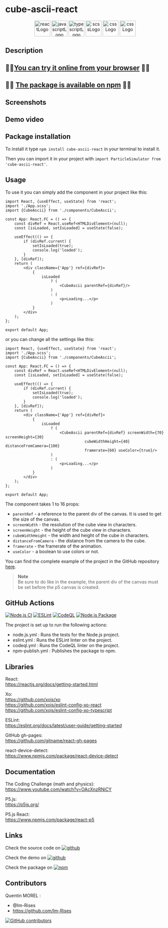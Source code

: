 # cube-ascii-react

<p align="center">
    <img src="https://img.shields.io/badge/React-20232A?style=for-the-badge&logo=react&logoColor=61DAFB" alt="reactLogo" style="height:50px;">
    <img src="https://img.shields.io/badge/JavaScript-323330?style=for-the-badge&logo=javascript&logoColor=F7DF1E" alt="javascriptLogo" style="height:50px;">
    <img src="https://img.shields.io/badge/TypeScript-007ACC?style=for-the-badge&logo=typescript&logoColor=white" alt="typescriptLogo" style="height:50px;">
    <img src="https://img.shields.io/badge/Sass-CC6699?style=for-the-badge&logo=sass&logoColor=white" alt="scssLogo" style="height:50px;">
    <img src="https://img.shields.io/badge/CSS-239120?&style=for-the-badge&logo=css3&logoColor=white" alt="cssLogo" style="height:50px;">
    <img src="https://img.shields.io/badge/p5%20js-ED225D?style=for-the-badge&logo=p5dotjs&logoColor=white" alt="cssLogo" style="height:50px;">
</p>

## Description

## 🚀🚀[You can try it online from your browser](https://im-rises.github.io/cube-ascii-react-website/) 🚀🚀

## 🚀🚀 [The package is available on npm](https://www.npmjs.com/package/cube-ascii-react) 🚀🚀

## Screenshots

[//]: # (|                                                      Attraction                                                       |                                                         Drag                                                          |                                                       Repulsion                                                       |)

[//]: # (|:---------------------------------------------------------------------------------------------------------------------:|:---------------------------------------------------------------------------------------------------------------------:|:---------------------------------------------------------------------------------------------------------------------:|)

[//]: # (| ![screenshot1]&#40;https://user-images.githubusercontent.com/59691442/230525907-1efd6bc5-ce33-485a-879a-57a8ed46c596.png&#41; | ![screenshot2]&#40;https://user-images.githubusercontent.com/59691442/230525910-7a41907f-d6fe-4ed2-8c44-94c09b837e6f.png&#41; | ![screenshot3]&#40;https://user-images.githubusercontent.com/59691442/230525912-bb0054c4-0f0c-4f6e-b7c9-937f11ba0acf.png&#41; |)

## Demo video

[//]: # (https://user-images.githubusercontent.com/59691442/219550627-16660c09-dbea-41f3-ba15-3d7aaafca6d9.mp4)

[//]: # (https://user-images.githubusercontent.com/59691442/230523799-9afbf327-3cf4-4530-8127-594339d94334.mp4)

[//]: # (https://user-images.githubusercontent.com/59691442/230526870-cd104007-be41-4cdd-a10e-4672da650974.mp4)

## Package installation

To install it type `npm install cube-ascii-react` in your terminal to install it.

Then you can import it in your project with `import ParticleSimulator from 'cube-ascii-react'`.

## Usage

To use it you can simply add the component in your project like this:

```tsx
import React, {useEffect, useState} from 'react';
import './App.scss';
import {CubeAscii} from './components/CubeAscii';

const App: React.FC = () => {
    const divRef = React.useRef<HTMLDivElement>(null);
    const [isLoaded, setIsLoaded] = useState(false);

    useEffect(() => {
        if (divRef.current) {
            setIsLoaded(true);
            console.log('loaded');
        }
    }, [divRef]);
    return (
        <div className={'App'} ref={divRef}>
            {
                isLoaded
                    ? (
                        <CubeAscii parentRef={divRef}/>
                    )
                    : (
                        <p>Loading...</p>
                    )
            }
        </div>
    );
};

export default App;

```

or you can change all the settings like this:

```tsx
import React, {useEffect, useState} from 'react';
import './App.scss';
import {CubeAscii} from './components/CubeAscii';

const App: React.FC = () => {
    const divRef = React.useRef<HTMLDivElement>(null);
    const [isLoaded, setIsLoaded] = useState(false);

    useEffect(() => {
        if (divRef.current) {
            setIsLoaded(true);
            console.log('loaded');
        }
    }, [divRef]);
    return (
        <div className={'App'} ref={divRef}>
            {
                isLoaded
                    ? (
                        <CubeAscii parentRef={divRef} screenWidth={70} screenHeight={30}
                                   cubeWidthHeight={40} distanceFromCamera={100}
                                   framerate={60} useColor={true}/>
                    )
                    : (
                        <p>Loading...</p>
                    )
            }
        </div>
    );
};

export default App;

```

The component takes 1 to 16 props:

- `parentRef` - a reference to the parent div of the canvas. It is used to get the size of the canvas.
- `screenWidth` - the resolution of the cube view in characters.
- `screenHeight` - the height of the cube view in characters.
- `cubeWidthHeight` - the width and height of the cube in characters.
- `distanceFromCamera` - the distance from the camera to the cube.
- `framerate` - the framerate of the animation.
- `useColor` - a boolean to use colors or not.

You can find the complete example of the project in the GitHub
repository [here](https://im-rises.github.io/cube-ascii-react-website).

> **Note**  
> Be sure to do like in the example, the parent div of the canvas must be set before the p5 canvas is created.

## GitHub Actions

[![Node.js CI](https://github.com/Im-Rises/cube-ascii-react/actions/workflows/node.js.yml/badge.svg?branch=main)](https://github.com/Im-Rises/cube-ascii-react/actions/workflows/node.js.yml)
[![ESLint](https://github.com/Im-Rises/cube-ascii-react/actions/workflows/eslint.yml/badge.svg?branch=main)](https://github.com/Im-Rises/cube-ascii-react/actions/workflows/eslint.yml)
[![CodeQL](https://github.com/Im-Rises/cube-ascii-react/actions/workflows/codeql.yml/badge.svg?branch=main)](https://github.com/Im-Rises/cube-ascii-react/actions/workflows/codeql.yml)
[![Node.js Package](https://github.com/Im-Rises/cube-ascii-react/actions/workflows/npm-publish.yml/badge.svg)](https://github.com/Im-Rises/cube-ascii-react/actions/workflows/npm-publish.yml)

The project is set up to run the following actions:

- node.js.yml : Runs the tests for the Node.js project.
- eslint.yml : Runs the ESLint linter on the project.
- codeql.yml : Runs the CodeQL linter on the project.
- npm-publish.yml : Publishes the package to npm.

## Libraries

React:  
<https://reactjs.org/docs/getting-started.html>

Xo:  
<https://github.com/xojs/xo>  
<https://github.com/xojs/eslint-config-xo-react>  
<https://github.com/xojs/eslint-config-xo-typescript>

ESLint:  
<https://eslint.org/docs/latest/user-guide/getting-started>

GitHub gh-pages:  
<https://github.com/gitname/react-gh-pages>

react-device-detect:  
<https://www.npmjs.com/package/react-device-detect>

## Documentation

The Coding Challenge (math and physics):  
<https://www.youtube.com/watch?v=OAcXnzRNiCY>

P5.js:  
<https://p5js.org/>

P5.js React:  
<https://www.npmjs.com/package/react-p5>

## Links

Check the source code
on [![github](https://user-images.githubusercontent.com/59691442/223556058-6244e346-8117-43cd-97c6-bf68611bf286.svg)](https://github.com/im-rises/cube-ascii-react)

Check the demo
on [![github](https://user-images.githubusercontent.com/59691442/223556058-6244e346-8117-43cd-97c6-bf68611bf286.svg)](https://github.com/im-rises/cube-ascii-react-website)

Check the package
on [![npm](https://user-images.githubusercontent.com/59691442/223556055-4e9ef014-79d4-4136-ac07-b837b49066c8.svg)](https://www.npmjs.com/package/cube-ascii-react)

## Contributors

Quentin MOREL :

- @Im-Rises
- <https://github.com/Im-Rises>

[![GitHub contributors](https://contrib.rocks/image?repo=Im-Rises/cube-ascii-react)](https://github.com/Im-Rises/cube-ascii-react/graphs/contributors)

